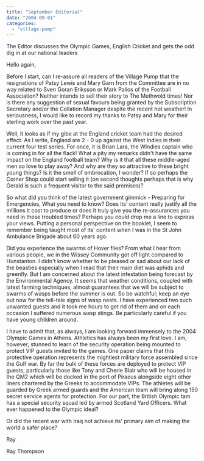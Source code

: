 ```yaml
---
title: "September Editorial"
date: "2004-09-01"
categories: 
  - "village-pump"
---
```


The Editor discusses the Olympic Games, English Cricket and gets the odd dig in at our national leaders

Hello again,

Before I start, can I re-assure all readers of the Village Pump that the resignations of Patsy Lewis and Mary Garn from the Committee are in no way related to Sven Goran Eriksson or Mark Palios of the Football Association? Neither intends to sell their story to The Methwold times! Nor is there any suggestion of sexual favours being granted by the Subscription Secretary and/or the Collation Manager despite the recent hot weather! In seriousness, I would like to record my thanks to Patsy and Mary for their sterling work over the past year.

Well, it looks as if my gibe at the England cricket team had the desired effect. As I write, England are 2 - 0 up against the West Indies in their current four test series. For once, it is Brian Lara, the WIndies captain who is coming in for all the flack! What a pity my remarks didn't have the same impact on the England football team? Why is it that all these middle-aged men so love to play away? And why are they so attractive to these bright young things? Is it the smell of embrocation, I wonder? If so perhaps the Corner Shop could start selling it (on second thoughts perhaps that is why Gerald is such a frequent visitor to the said premises)?

So what did you think of the latest government gimmick - Preparing for Emergencies, What you need to know? Does its' content really justify all the millions it cost to produce or does it truly give you the re-assurances you need in these troubled times? Perhaps you could drop me a line to express your views. Putting a personal perspective on the booklet, I seem to remember being taught most of its' content when I was in the St John Ambulance Brigade about 60 years ago.

Did you experience the swarms of Hover flies? From what I hear from various people, we in the Wissey Community got off light compared to Hunstanton. I didn't know whether to be pleased or sad about our lack of the beasties especially when I read that their main diet was aphids and greenfly. But I am concerned about the latest infestation being forecast by the Environmental Agency. It seems that weather conditions, coupled with latest farming techniques, almost guarantees that we will be subject to swarms of wasps before the summer is out. So be watchful; keep an eye out now for the tell-tale signs of wasp nests. I have experienced two such unwanted guests and it took me hours to get rid of them and on each occasion I suffered numerous wasp stings. Be particularly careful if you have young children around.

I have to admit that, as always, I am looking forward immensely to the 2004 Olympic Games in Athens. Athletics has always been my first love. I am, however, stunned to learn of the security operation being mounted to protect VIP guests invited to the games. One paper claims that this protective operation represents the mightiest military force assembled since the Gulf war. By far the bulk of these forces are deployed to protect VIP guests, particularly those like Tony and Cherie Blair who will be housed in the QM2 which will be docked in the port of Piraeus alongside eight other liners chartered by the Greeks to accommodate VIPs. The athletes will be guarded by Greek armed guards and the American team will bring along 150 secret service agents for protection. For our part, the British Olympic tam has a special security squad led by armed Scotland Yard Officers. What ever happened to the Olympic ideal?

Or did the recent war with Iraq not achieve its' primary aim of making the world a safer place?

Ray

Ray Thompson
